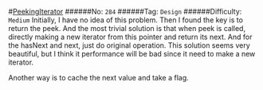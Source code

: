 #[PeekingIterator](https://leetcode.com/problems/peeking-iterator/)
######No: `284`
######Tag: `Design`
######Difficulty: `Medium`
Initially, I have no idea of this problem. Then I found the key is to return the peek.
And the most trivial solution is that when peek is called, directly making a new iterator
from this pointer and return its next. And for the hasNext and next, just do original
operation. This solution seems very beautiful, but I think it performance will be bad since
it need to make a new iterator.

Another way is to cache the next value and take a flag. 
